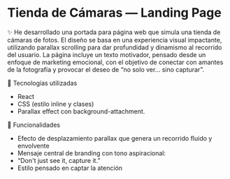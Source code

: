 # Tienda de Cámaras — Landing Page
✨ He desarrollado una portada para página web que simula una tienda de cámaras de fotos. El diseño se basa en una experiencia visual impactante, utilizando parallax scrolling para dar profundidad y dinamismo al recorrido del usuario.
La página incluye un texto motivador, pensado desde un enfoque de marketing emocional, con el objetivo de conectar con amantes de la fotografía y provocar el deseo de “no solo ver… sino capturar”.

🚀 Tecnologías utilizadas
- React
- CSS (estilo inline y clases)
- Parallax effect con background-attachment.

🎯 Funcionalidades
- Efecto de desplazamiento parallax que genera un recorrido fluido y envolvente
- Mensaje central de branding con tono aspiracional:
- “Don't just see it, capture it.”
- Estilo pensado en captar la atención

